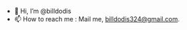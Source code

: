 - 👋 Hi, I’m @billdodis
- 📫 How to reach me : Mail me, billdodis324@gmail.com.

<!---
billdodis/billdodis is a ✨ special ✨ repository because its `README.md` (this file) appears on your GitHub profile.
You can click the Preview link to take a look at your changes.
--->
